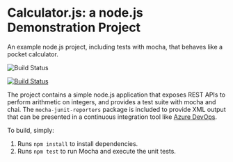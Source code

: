 Calculator.js: a node.js Demonstration Project
==============================================
An example node.js project, including tests with mocha, that behaves like
a pocket calculator.

![Build Status](https://dev.azure.com/avyushkovdevops/avyushkovdevops/_apis/build/status/wowbios.calculator?branchName=master)

[![Build Status](https://dev.azure.com/avyushkovdevops/avyushkovdevops/_apis/build/status/wowbios.calculator?branchName=master)](https://dev.azure.com/avyushkovdevops/avyushkovdevops/_build/latest?definitionId=6&branchName=master)

The project contains a simple node.js application that exposes REST APIs
to perform arithmetic on integers, and provides a test suite with mocha
and chai.  The `mocha-junit-reporters` package is included to provide XML
output that can be presented in a continuous integration tool like
[Azure DevOps](https://azure.com/devops).

To build, simply:

1. Runs `npm install` to install dependencies.
2. Runs `npm test` to run Mocha and execute the unit tests.


